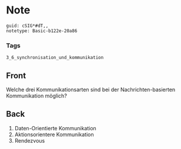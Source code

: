 # Note
```
guid: cSIG*#dT,,
notetype: Basic-b122e-20a86
```

### Tags
```
3_6_synchronisation_und_kommunikation
```

## Front
Welche drei Kommunikationsarten sind bei der Nachrichten-basierten Kommunikation möglich?

## Back
<ol>
  <li>Daten-Orientierte Kommunikation
  <li>Aktionsorientere Kommunikation
  <li>Rendezvous
</ol>
